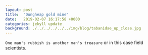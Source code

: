 ```yaml
---
layout: post
title:  "Dungheap gold mine"
date:   2019-02-07 16:17:58 +0000
categories: jekyll update
background: ./../../../../../img/blog/tabanidae_up_close.jpg
---
```


`One man's rubbish is another man's treasure` or in this case field scientists.  